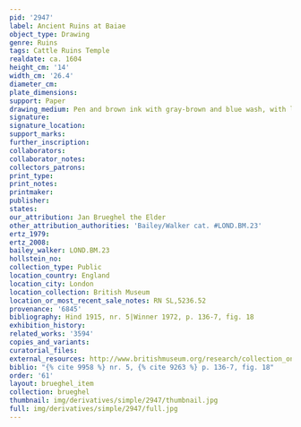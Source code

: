 ```yaml
---
pid: '2947'
label: Ancient Ruins at Baiae
object_type: Drawing
genre: Ruins
tags: Cattle Ruins Temple
realdate: ca. 1604
height_cm: '14'
width_cm: '26.4'
diameter_cm: 
plate_dimensions: 
support: Paper
drawing_medium: Pen and brown ink with gray-brown and blue wash, with lines indented
signature: 
signature_location: 
support_marks: 
further_inscription: 
collaborators: 
collaborator_notes: 
collectors_patrons: 
print_type: 
print_notes: 
printmaker: 
publisher: 
states: 
our_attribution: Jan Brueghel the Elder
other_attribution_authorities: 'Bailey/Walker cat. #LOND.BM.23'
ertz_1979: 
ertz_2008: 
bailey_walker: LOND.BM.23
hollstein_no: 
collection_type: Public
location_country: England
location_city: London
location_collection: British Museum
location_or_most_recent_sale_notes: RN SL,5236.52
provenance: '6845'
bibliography: Hind 1915, nr. 5|Winner 1972, p. 136-7, fig. 18
exhibition_history: 
related_works: '3594'
copies_and_variants: 
curatorial_files: 
external_resources: http://www.britishmuseum.org/research/collection_online/collection_object_details.aspx?objectId=712255&partId=1&searchText=SL%2C5236.52&view=list&page=1
biblio: "{% cite 9958 %} nr. 5, {% cite 9263 %} p. 136-7, fig. 18"
order: '61'
layout: brueghel_item
collection: brueghel
thumbnail: img/derivatives/simple/2947/thumbnail.jpg
full: img/derivatives/simple/2947/full.jpg
---
```

